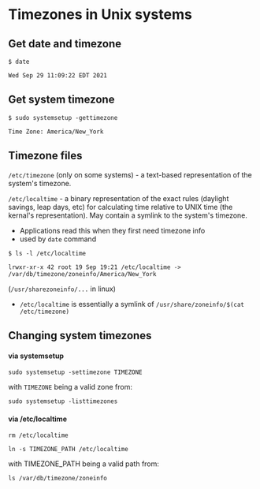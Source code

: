 # Timezones in Unix systems

## Get date and timezone
```shell
$ date

Wed Sep 29 11:09:22 EDT 2021
```

## Get system timezone
```
$ sudo systemsetup -gettimezone

Time Zone: America/New_York
```

## Timezone files

`/etc/timezone` (only on some systems) - a text-based representation of the system's timezone.

`/etc/localtime` - a binary representation of the exact rules (daylight savings, leap days, etc) for calculating time relative to UNIX time (the kernal's representation).
May contain a symlink to the system's timezone.
- Applications read this when they first need timezone info
- used by `date` command

```shell
$ ls -l /etc/localtime

lrwxr-xr-x 42 root 19 Sep 19:21 /etc/localtime -> /var/db/timezone/zoneinfo/America/New_York
```

(`/usr/sharezoneinfo/...` in linux)
- `/etc/localtime` is essentially a symlink of `/usr/share/zoneinfo/$(cat /etc/timezone)`


## Changing system timezones

#### via systemsetup

```
sudo systemsetup -settimezone TIMEZONE
```

with `TIMEZONE` being a valid zone from:

```
sudo systemsetup -listtimezones
```

#### via /etc/localtime

```
rm /etc/localtime
```

```
ln -s TIMEZONE_PATH /etc/localtime
```

with TIMEZONE_PATH being a valid path from:
```
ls /var/db/timezone/zoneinfo
```

